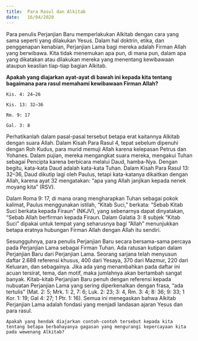 ```yaml
---
title:  Para Rasul dan Alkitab
date:   16/04/2020
---
```


Para penulis Perjanjian Baru memperlakukan Alkitab dengan cara yang sama seperti yang dilakukan Yesus. Dalam hal doktrin, etika, dan penggenapan kenabian, Perjanjian Lama bagi mereka adalah Firman Allah yang berwibawa. Kita tidak menemukan apa pun, di mana pun, dalam apa yang dikatakan atau dilakukan mereka yang menentang kewibawaan ataupun keaslian tiap-tiap bagian Alkitab. 

**Apakah yang diajarkan ayat-ayat di bawah ini kepada kita tentang bagaimana para rasul memahami kewibawaan Firman Allah?** 

`Kis. 4: 24–26`

`Kis. 13: 32–36`

`Rm. 9: 17`

`Gal. 3: 8`

Perhatikanlah dalam pasal-pasal tersebut betapa erat kaitannya Alkitab dengan suara Allah. Dalam Kisah Para Rasul 4, tepat sebelum dipenuhi dengan Roh Kudus, para murid memuji Allah karena kelepasan Petrus dan Yohanes. Dalam pujian, mereka mengangkat suara mereka, mengakui Tuhan sebagai Pencipta karena berbicara melalui Daud, hamba-Nya. Dengan begitu, kata-kata Daud adalah kata-kata Tuhan. Dalam Kisah Para Rasul 13: 32–36, Daud dikutip lagi oleh Paulus, tetapi kata-katanya dikaitkan dengan Allah, karena ayat 32 mengatakan: “apa yang Allah janjikan kepada nenek moyang kita” (RSV). 

Dalam Roma 9: 17, di mana orang mengharapkan Tuhan sebagai pokok kalimat, Paulus menggunakan istilah, “Kitab Suci,” berkata: “Sebab Kitab Suci berkata kepada Firaun” (NKJV), yang sebenarnya dapat dinyatakan, “Sebab Allah berfirman kepada Firaun. Dalam Galatia 3: 8 subjek “Kitab Suci” dipakai untuk tempat yang seharusnya bagi “Allah” menunjukkan betapa eratnya hubungan Firman Allah dengan Allah itu sendiri. 

Sesungguhnya, para penulis Perjanjian Baru secara bersama-sama percaya pada Perjanjian Lama sebagai Firman Tuhan. Ada ratusan kutipan dalam Perjanjian Baru dari Perjanjian Lama. Seorang sarjana telah menyusun daftar 2.688 referensi khusus, 400 dari Yesaya, 370 dari Mazmur, 220 dari Keluaran, dan sebagainya. Jika ada yang menambahkan pada daftar ini acuan tersirat, tema, dan motif, maka jumlahnya akan bertambah sangat banyak. Kitab-kitab Perjanjian Baru penuh dengan referensi kepada nubuatan Perjanjian Lama yang sering diperkenalkan dengan frasa, “ada tertulis” (Mat. 2: 5; Mrk. 1: 2, 7: 6; Luk. 2: 23; 3: 4, Rm. 3: 4; 8: 36; 9: 33; 1 Kor. 1: 19; Gal 4: 27; 1 Ptr. 1: 16). Semua ini menegaskan bahwa Alkitab Perjanjian Lama adalah fondasi yang menjadi landasan ajaran Yesus dan para rasul. 

`Apakah yang hendak diajarkan contoh-contoh tersebut kepada kita tentang betapa berbahayanya gagasan yang mengurangi kepercayaan kita pada wewenang Alkitab?`